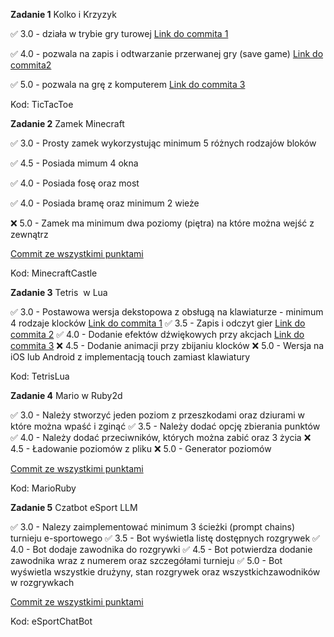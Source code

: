 **Zadanie 1** Kolko i Krzyzyk

:white_check_mark: 3.0 - działa w trybie gry turowej [Link do commita 1](https://github.com/MiernikA/Pracownia-jezykow-skryptowych-w-grach-wideo/commit/1daedaa2c95b1ed4972ca0d626a4b1783fbb8a74)

:white_check_mark: 4.0 - pozwala na zapis i odtwarzanie przerwanej gry (save game) [Link do commita2 ](https://github.com/MiernikA/Pracownia-jezykow-skryptowych-w-grach-wideo/commit/c7e9a488114a6eb558a2aaef550ac24e726bc4bf)

:white_check_mark: 5.0 - pozwala na grę z komputerem [Link do commita 3](https://github.com/MiernikA/Pracownia-jezykow-skryptowych-w-grach-wideo/commit/c849f5e3a56af5ff7474c5e31601ea5e5ce47781)


Kod: TicTacToe

**Zadanie 2** Zamek Minecraft

:white_check_mark: 3.0 - Prosty zamek wykorzystując minimum 5 różnych rodzajów bloków 

:white_check_mark: 4.5 - Posiada mimum 4 okna

:white_check_mark: 4.0 - Posiada fosę oraz most

:white_check_mark: 4.0 - Posiada bramę oraz minimum 2 wieże

:x: 5.0 - Zamek ma minimum dwa poziomy (piętra) na które można wejść z
zewnątrz

[Commit ze wszystkimi punktami](https://github.com/MiernikA/Pracownia-jezykow-skryptowych-w-grach-wideo/commit/3c21fbd87c8018af117f37c7b5ff3fbf7ef4d8c9)


Kod: MinecraftCastle


**Zadanie 3** Tetris  w Lua

:white_check_mark: 3.0 - Postawowa wersja dekstopowa z obsługą na klawiaturze - minimum 4 rodzaje klocków [Link do commita 1](https://github.com/MiernikA/Pracownia-jezykow-skryptowych-w-grach-wideo/commit/30e2767766535f97a89c5665cd9bf04e790995d9)
:white_check_mark: 3.5 - Zapis i odczyt gier [Link do commita 2](https://github.com/MiernikA/Pracownia-jezykow-skryptowych-w-grach-wideo/commit/7bdf40a4b7e66ec263a835bd0bc691568fa1ec2a)
:white_check_mark: 4.0 - Dodanie efektów dźwiękowych przy akcjach [Link do commita 3](https://github.com/MiernikA/Pracownia-jezykow-skryptowych-w-grach-wideo/commit/2a6387d2fe1fb01938b243fe2047b04e858808ec)
:x: 4.5 - Dodanie animacji przy zbijaniu klocków
:x: 5.0 - Wersja na iOS lub Android z implementacją touch zamiast klawiatury


Kod: TetrisLua


**Zadanie 4** Mario w Ruby2d

:white_check_mark: 3.0 - Należy stworzyć jeden poziom z przeszkodami oraz dziurami w które można wpaść i zginąć
:white_check_mark: 3.5 - Należy dodać opcję zbierania punktów
:white_check_mark: 4.0 - Należy dodać przeciwników, których można zabić oraz 3 życia
:x: 4.5 - Ładowanie poziomów z pliku
:x: 5.0 - Generator poziomów

[Commit ze wszystkimi punktami](https://github.com/MiernikA/Pracownia-jezykow-skryptowych-w-grach-wideo/commit/dcbed8f85ba250ee18f8f3e07fc6be37429d24b1)


Kod: MarioRuby

**Zadanie 5** Czatbot eSport LLM

:white_check_mark: 3.0 - Nalezy zaimplementować minimum 3 ścieżki (prompt chains) turnieju e-sportowego
:white_check_mark: 3.5 - Bot wyświetla listę dostępnych rozgrywek
:white_check_mark: 4.0 - Bot dodaje zawodnika do rozgrywki
:white_check_mark: 4.5 - Bot potwierdza dodanie zawodnika wraz z numerem oraz szczegółami turnieju
:white_check_mark: 5.0 - Bot wyświetla wszystkie drużyny, stan rozgrywek oraz wszystkichzawodników w rozgrywkach

[Commit ze wszystkimi punktami](https://github.com/MiernikA/Pracownia-jezykow-skryptowych-w-grach-wideo/commit/48d14bb98246cd97d2ec40fadb05f8f92e661c1e)


Kod: eSportChatBot


